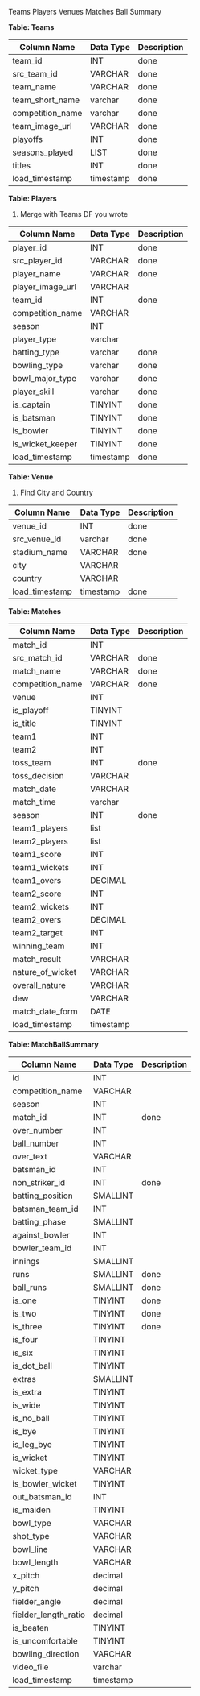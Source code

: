 Teams
Players
Venues
Matches
Ball Summary 


**Table: Teams**

| Column Name | Data Type    | Description              |
|-------------|--------------|--------------------------|
| team_id     | INT          |    done                      |
| src_team_id | VARCHAR      | done                 |
| team_name   | VARCHAR      |      done            |
| team_short_name | varchar  |       done              |
| competition_name | varchar | done                  |
| team_image_url | VARCHAR   |      done             |
| playoffs    | INT          | done                 |
| seasons_played | LIST<INT> | done                  |
| titles      | INT          | done                 |
| load_timestamp | timestamp  |       done                   |

**Table: Players**

1. Merge with Teams DF you wrote

| Column Name | Data Type    | Description              |
|-------------|--------------|--------------------------|
| player_id   | INT          |      done                    |
| src_player_id | VARCHAR    |        done                  |
| player_name | VARCHAR      |        done                  |
| player_image_url | VARCHAR |                          |
| team_id     | INT          |         done                 |
| competition_name | VARCHAR |                          |
| season      | INT          |                          |
| player_type | varchar      |                          |
| batting_type | varchar     |             done             |
| bowling_type | varchar     |             done             |
| bowl_major_type | varchar  |              done            |
| player_skill | varchar     |             done             |
| is_captain  | TINYINT      |         done                 |
| is_batsman  | TINYINT      |          done                |
| is_bowler   | TINYINT      |           done               |
| is_wicket_keeper | TINYINT |           done               |
| load_timestamp | timestamp  |            done              |

**Table: Venue**

1. Find City and Country

| Column Name | Data Type    | Description              |
|-------------|--------------|--------------------------|
| venue_id    | INT          |        done                  |
| src_venue_id | varchar     |         done                 |
| stadium_name | VARCHAR     |         done                 |
| city        | VARCHAR      |                          |
| country     | VARCHAR      |                          |
| load_timestamp | timestamp  |          done                |

**Table: Matches**

| Column Name | Data Type    | Description              |
|-------------|--------------|--------------------------|
| match_id    | INT          |                          |
| src_match_id | VARCHAR     |            done              |
| match_name  | VARCHAR      |              done            |
| competition_name | VARCHAR |           done               |
| venue       | INT          |                          |
| is_playoff  | TINYINT      |                          |
| is_title    | TINYINT      |                          |
| team1       | INT          |                          |
| team2       | INT          |                          |
| toss_team   | INT          |           done               |
| toss_decision | VARCHAR    |                          |
| match_date  | VARCHAR      |                          |
| match_time  | varchar      |                          |
| season      | INT          |         done                 |
| team1_players | list<INT>  |                          |
| team2_players | list<INT>  |                          |
| team1_score | INT          |                          |
| team1_wickets | INT         |                          |
| team1_overs | DECIMAL      |                          |
| team2_score | INT          |                          |
| team2_wickets | INT         |                          |
| team2_overs | DECIMAL      |                          |
| team2_target | INT         |                          |
| winning_team | INT         |                          |
| match_result | VARCHAR     |                          |
| nature_of_wicket | VARCHAR |                          |
| overall_nature | VARCHAR   |                          |
| dew         | VARCHAR      |                          |
| match_date_form | DATE      |                          |
| load_timestamp | timestamp  |                          |

**Table: MatchBallSummary**

| Column Name | Data Type    | Description              |
|-------------|--------------|--------------------------|
| id          | INT          |                          |
| competition_name | VARCHAR |                          |
| season      | INT          |                          |
| match_id    | INT          |            done              |
| over_number | INT          |                          |
| ball_number | INT          |                          |
| over_text   | VARCHAR      |                          |
| batsman_id  | INT          |                          |
| non_striker_id | INT       |             done             |
| batting_position | SMALLINT |                          |
| batsman_team_id | INT      |                          |
| batting_phase | SMALLINT   |                          |
| against_bowler | INT       |                          |
| bowler_team_id | INT       |                          |
| innings     | SMALLINT     |                          |
| runs        | SMALLINT     |               done           |
| ball_runs   | SMALLINT     |               done           |
| is_one      | TINYINT      |           done               |
| is_two      | TINYINT      |            done              |
| is_three    | TINYINT      |            done              |
| is_four     | TINYINT      |                          |
| is_six      | TINYINT      |                          |
| is_dot_ball | TINYINT      |                          |
| extras      | SMALLINT     |                          |
| is_extra    | TINYINT      |                          |
| is_wide     | TINYINT      |                          |
| is_no_ball  | TINYINT      |                          |
| is_bye      | TINYINT      |                          |
| is_leg_bye  | TINYINT      |                          |
| is_wicket   | TINYINT      |                          |
| wicket_type | VARCHAR      |                          |
| is_bowler_wicket | TINYINT |                          |
| out_batsman_id | INT       |                          |
| is_maiden   | TINYINT      |                          |
| bowl_type   | VARCHAR      |                          |
| shot_type   | VARCHAR      |                          |
| bowl_line   | VARCHAR      |                          |
| bowl_length | VARCHAR      |                          |
| x_pitch     | decimal      |                          |
| y_pitch     | decimal      |                          |
| fielder_angle | decimal    |                          |
| fielder_length_ratio | decimal |                      |
| is_beaten   | TINYINT      |                          |
| is_uncomfortable | TINYINT |                          |
| bowling_direction | VARCHAR |                          |
| video_file  | varchar      |                          |
| load_timestamp | timestamp  |                          |
